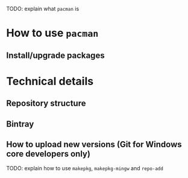 TODO: explain what `pacman` is

# How to use `pacman`

## Install/upgrade packages

# Technical details

## Repository structure

## Bintray

## How to upload new versions (Git for Windows core developers only)

TODO: explain how to use `makepkg`, `makepkg-mingw` and `repo-add`